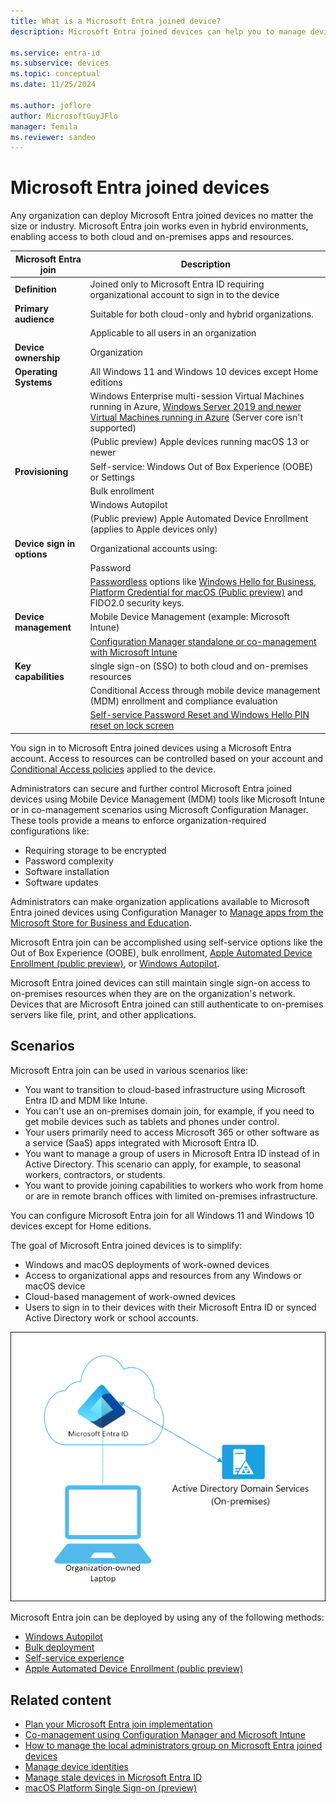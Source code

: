 ```yaml
---
title: What is a Microsoft Entra joined device?
description: Microsoft Entra joined devices can help you to manage devices accessing resources in your environment.

ms.service: entra-id
ms.subservice: devices
ms.topic: conceptual
ms.date: 11/25/2024

ms.author: joflore
author: MicrosoftGuyJFlo
manager: femila
ms.reviewer: sandeo
---
```


# Microsoft Entra joined devices

Any organization can deploy Microsoft Entra joined devices no matter the size or industry. Microsoft Entra join works even in hybrid environments, enabling access to both cloud and on-premises apps and resources.

| Microsoft Entra join | Description |
| --- | --- |
| **Definition** | Joined only to Microsoft Entra ID requiring organizational account to sign in to the device |
| **Primary audience** | Suitable for both cloud-only and hybrid organizations. |
|   | Applicable to all users in an organization |
| **Device ownership** | Organization |
| **Operating Systems** | All Windows 11 and Windows 10 devices except Home editions |
|   | Windows Enterprise multi-session Virtual Machines running in Azure, [Windows Server 2019 and newer Virtual Machines running in Azure](howto-vm-sign-in-azure-ad-windows.md) (Server core isn't supported) |
|   | (Public preview) Apple devices running macOS 13 or newer |
| **Provisioning** | Self-service: Windows Out of Box Experience (OOBE) or Settings |
|   | Bulk enrollment |
|   | Windows Autopilot |
|   | (Public preview) Apple Automated Device Enrollment (applies to Apple devices only) |
| **Device sign in options** | Organizational accounts using: |
|   | Password |
|   | [Passwordless](../authentication/concept-authentication-passwordless.md) options like [Windows Hello for Business](/windows/security/identity-protection/hello-for-business/hello-planning-guide), [Platform Credential for macOS (Public preview)](macos-psso.md) and FIDO2.0 security keys. |
| **Device management** | Mobile Device Management (example: Microsoft Intune) |
|   | [Configuration Manager standalone or co-management with Microsoft Intune](/mem/configmgr/comanage/overview) |
| **Key capabilities** | single sign-on (SSO) to both cloud and on-premises resources |
|   | Conditional Access through mobile device management (MDM) enrollment and compliance evaluation |
|   | [Self-service Password Reset and Windows Hello PIN reset on lock screen](../authentication/howto-sspr-windows.md) |

You sign in to Microsoft Entra joined devices using a Microsoft Entra account. Access to resources can be controlled based on your account and [Conditional Access policies](../conditional-access/policy-alt-all-users-compliant-hybrid-or-mfa.md) applied to the device.

Administrators can secure and further control Microsoft Entra joined devices using Mobile Device Management (MDM) tools like Microsoft Intune or in co-management scenarios using Microsoft Configuration Manager. These tools provide a means to enforce organization-required configurations like:

- Requiring storage to be encrypted
- Password complexity
- Software installation
- Software updates

Administrators can make organization applications available to Microsoft Entra joined devices using Configuration Manager to [Manage apps from the Microsoft Store for Business and Education](/mem/configmgr/apps/deploy-use/manage-apps-from-the-windows-store-for-business).

Microsoft Entra join can be accomplished using self-service options like the Out of Box Experience (OOBE), bulk enrollment, [Apple Automated Device Enrollment (public preview)](/mem/intune/enrollment/device-enrollment-program-enroll-macos), or [Windows Autopilot](/autopilot/enrollment-autopilot).

Microsoft Entra joined devices can still maintain single sign-on access to on-premises resources when they are on the organization's network. Devices that are Microsoft Entra joined can still authenticate to on-premises servers like file, print, and other applications.

## Scenarios

Microsoft Entra join can be used in various scenarios like:

- You want to transition to cloud-based infrastructure using Microsoft Entra ID and MDM like Intune.
- You can't use an on-premises domain join, for example, if you need to get mobile devices such as tablets and phones under control.
- Your users primarily need to access Microsoft 365 or other software as a service (SaaS) apps integrated with Microsoft Entra ID.
- You want to manage a group of users in Microsoft Entra ID instead of in Active Directory. This scenario can apply, for example, to seasonal workers, contractors, or students.
- You want to provide joining capabilities to workers who work from home or are in remote branch offices with limited on-premises infrastructure.

You can configure Microsoft Entra join for all Windows 11 and Windows 10 devices except for Home editions.

The goal of Microsoft Entra joined devices is to simplify:

- Windows and macOS deployments of work-owned devices
- Access to organizational apps and resources from any Windows or macOS device
- Cloud-based management of work-owned devices
- Users to sign in to their devices with their Microsoft Entra ID or synced Active Directory work or school accounts.

![A diagram showing Microsoft Entra joined devices interacting with an on-premises domain.](./media/concept-directory-join/azure-ad-joined-device.png)

Microsoft Entra join can be deployed by using any of the following methods:

- [Windows Autopilot](/autopilot/windows-autopilot)
- [Bulk deployment](/mem/intune/enrollment/windows-bulk-enroll)
- [Self-service experience](device-join-out-of-box.md)
- [Apple Automated Device Enrollment (public preview)](/mem/intune/enrollment/device-enrollment-program-enroll-macos)

## Related content

- [Plan your Microsoft Entra join implementation](device-join-plan.md)
- [Co-management using Configuration Manager and Microsoft Intune](/mem/configmgr/comanage/overview)
- [How to manage the local administrators group on Microsoft Entra joined devices](assign-local-admin.md)
- [Manage device identities](manage-device-identities.md)
- [Manage stale devices in Microsoft Entra ID](manage-stale-devices.md)
- [macOS Platform Single Sign-on (preview)](macos-psso.md)
